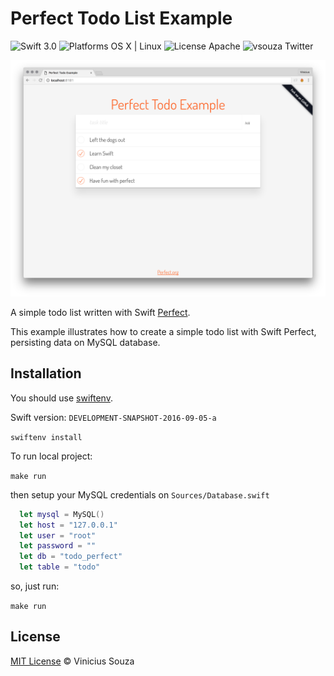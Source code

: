 # Perfect Todo List Example

<img src="https://img.shields.io/badge/Swift-3.0-orange.svg?style=flat" alt="Swift 3.0">
<img src="https://img.shields.io/badge/Platforms-OS%20X%20%7C%20Linux%20-lightgray.svg?style=flat" alt="Platforms OS X | Linux">
<img src="https://img.shields.io/badge/License-Apache-lightgrey.svg?style=flat" alt="License Apache">
<img src="https://img.shields.io/badge/Twitter-@PerfectlySoft-blue.svg?style=flat" alt="vsouza Twitter">

![](screenshot.png)

A simple todo list written with Swift [Perfect](http://perfect.org).

This example illustrates how to create a simple todo list with Swift Perfect, persisting data on MySQL database.

## Installation

You should use [swiftenv](https://github.com/kylef/swiftenv).

Swift version: `DEVELOPMENT-SNAPSHOT-2016-09-05-a`

`swiftenv install`

To run local project:

`make run`

then setup your MySQL credentials on `Sources/Database.swift`

```swift
  let mysql = MySQL()
  let host = "127.0.0.1"
  let user = "root"
  let password = ""
  let db = "todo_perfect"
  let table = "todo"
```

so, just run:

`make run`

## License

[MIT License](http://vsouza.mit-license.org/) © Vinicius Souza
